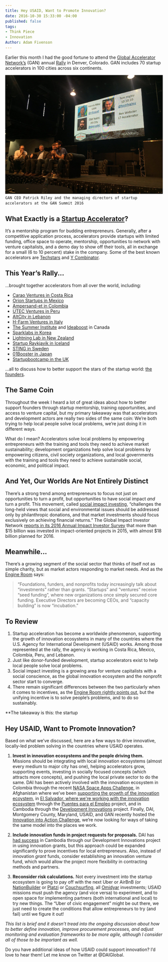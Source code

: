 ```yaml
---
title: Hey USAID, Want to Promote Innovation?
date: 2016-10-30 15:33:00 -04:00
published: false
tags:
- Think Piece
- Innovation
Author: Adam Fivenson
---
```


Earlier this month I had the good fortune to attend the [Global Accelerator Network’s](http://gan.co) (GAN) annual [Rally]( https://twitter.com/hashtag/ganrally) in Denver, Colorado. GAN includes 70 startup accelerators in 100 cities across six continents. 

![GAN stage.jpg](/uploads/GAN%20stage.jpg)
`GAN CEO Patrick Riley and the managing directors of startup accelerators at the GAN Summit 2016`

<!--more-->

## What Exactly is a [Startup Accelerator](https://en.wikipedia.org/wiki/Seed_accelerator)?

It’s a mentorship program for budding entrepreneurs. Generally, after a competitive application process, accelerators provide startups with limited funding, office space to operate, mentorship, opportunities to network with venture capitalists, and a demo day to show off their tools, all in exchange for a small (6 to 10 percent) stake in the company. Some of the best known accelerators are [Techstars](http://www.techstars.com/) and [Y Combinator](https://www.ycombinator.com/). 


## This Year’s Rally...
...brought together accelerators from all over the world, including:

* [Carao Ventures in Costa Rica](http://www.caraov.com/)
* [Orion Startups in Mexico](http://hello.orionstartups.com/)
* [Ampersand-et in Colombia](http://gan.co/members/view/ampersand-et)
* [UTEC Ventures in Peru](http://www.utecventures.com/)
* [AltCity in Lebanon](http://www.altcity.me/)
* [H-Farm Ventures in Italy](http://www.h-farm.com/en/)
* [The Summer Institute](http://www.summerinst.ca/) and [Ideaboost](http://www.ideaboost.ca/) in Canada
* [Sparklabs in Korea](http://www.sparklabs.co.kr/)
* [Lightning Lab in New Zealand](http://www.lightninglab.co.nz/)
* [Startup Raykjavik in Iceland]( http://www.startupreykjavik.com/)
* [STING in Sweden](http://www.stockholminnovation.com/en/our-programs/sting-accelerate/)
* [01Booster in Japan](https://01booster.com/)
* [Startupbootcamp in the UK](https://www.startupbootcamp.org/)

...all to discuss how to better support the stars of the startup world: [the founders](http://www.inc.com/young-entrepreneur-council/7-rockstar-female-founders-share-their-best-startup-advice.html). 

## The Same Coin
Throughout the week I heard a lot of great ideas about how to better support founders through startup mentorship, training opportunities, and access to venture capital, but my primary takeaway was that accelerators and development actors are really two sides of the same coin: We’re both trying to help local people solve local problems, we’re just doing it in different ways. 

What do I mean? Accelerators solve local problems by empowering entrepreneurs with the training and tools they need to achieve market sustainability; development organizations help solve local problems by empowering citizens, civil society organizations, and local governments with the training and tools they need to achieve sustainable social, economic, and political impact. 

## And Yet, Our Worlds Are Not Entirely Distinct 
There’s a strong trend among entrepreneurs to focus not just on opportunities to turn a profit, but opportunities to have social impact *and* turn a profit. This movement, called [social impact investing](https://thegiin.org/impact-investing/need-to-know/), “challenges the long-held views that social and environmental issues should be addressed only by philanthropic donations, and that market investments should focus exclusively on achieving financial returns.” The Global Impact Investor Network [reports in its 2016 Annual Impact Investor Survey](https://thegiin.org/assets/2016%20GIIN%20Annual%20Impact%20Investor%20Survey_Web.pdf) that more than $15 billion was invested in impact-oriented projects in 2015, with almost $18 billion planned for 2016.

## Meanwhile...
There’s a growing segment of the social sector that thinks of itself not as simple charity, but as market actors responding to market needs. And as the [Engine Room](https://www.theengineroom.org/disrupt-your-market) says:

> “Foundations, funders, and nonprofits today increasingly talk about “investments” rather than grants. “Startups” and “ventures” receive “seed funding”, where new organizations once simply secured core funding. Executive Directors are becoming CEOs, and “capacity building” is now “incubation.”

## To Review
1. Startup acceleration has become a worldwide phenomenon, supporting the growth of innovation ecosystems in many of the countries where the U.S. Agency for International Development (USAID) works. Among those represented at the rally, the agency is working in Costa Rica, Mexico, Colombia, Peru, and Lebanon.
2. Just like donor-funded development, startup accelerators exist to help local people solve local problems. 
3. Social impact investing is a growing area for venture capitalists with a social conscience, as the global innovation ecosystem and the nonprofit sector start to converge. 
4. There remain significant differences between the two particularly when it comes to incentives, as the [Engine Room rightly points out](https://www.theengineroom.org/disrupt-your-market/), but the unifying incentive is to solve people’s problems, and to do so sustainably. 

**The takeaway is this: the startup

## Hey USAID, Want to Promote Innovation?
Based on what we’ve discussed, here are a few ways to drive innovative, locally-led problem solving in the countries where USAID operates. 

1. **Invest in innovation ecosystems and the people driving them.** 
Missions should be integrating with local innovation ecosystems (almost every medium to major city has one), helping accelerators grow, supporting events, investing in socially focused concepts (which attracts more concepts), and pushing the local private sector to do the same. DAI has been actively involved with the innovation ecosystem in Colombia through the recent [NASA Space Apps Challenge](https://dai-global-digital.com/top-3-climate-change-concepts-from-the-2016-nasa-space-apps-challenge-bogota.html), in Afghanistan where we’ve been [supporting the growth of the innovation ecoystem](https://dai-global-digital.com/sowing-the-seeds-of-a-tech-for-social-good-ecosystem-in-afghanistan.html), in [El Salvador, where we're working with the innovation ecosystem](https://dai-global-digital.com/innovation-and-entrepreneurship-in-el-salvador.html) through the [Puentes para el Empleo](http://dai.com/our-work/projects/usaidel-salvador-puentes-para-el-empleo-bridges-employment-project) project, and in Cambodia through the [Development Innovations](http://www.development-innovations.org/success-stories/) project. Finally, DAI, Montgomery County, Maryland, USAID, and GAN recently hosted the [Innovation into Action Challenge](http://dai.com/news-publications/news/innovation-action-challenge-winners-chosen), we’re now looking for ways of taking the same model into the places we work. 

2. **Include innovation funds in project requests for proposals.** DAI has [had success](http://www.development-innovations.org/success-stories/) in Cambodia through our Development Innovations project in using innovation grants, but this approach could be expanded significantly to prove incentives for local entrepreneurs. Also, instead of innovation *grant* funds, consider establishing an innovation venture fund, which would allow the project more flexibility in contracting methods and partners.

3. **Reconsider risk calculations.** Not every investment into the startup ecosystem is going to pay off with the next Uber or AirBnB (or [NationBuilder](http://nationbuilder.com/) or [Platzi](https://courses.platzi.com/) or [Couchsurfing](https://www.couchsurfing.com), all [Omidyar](https://www.omidyar.com) investments; USAID missions must push the agency (and vice versa) to experiment, and to open space for implementing partners (both international and local) to try new things. The “Uber of civic engagement” might be out there, we just need to create the conditions that allow entrepreneurs to try (and fail) until we figure it out! 

*This list is brief and it doesn’t tread into the ongoing discussion about how to better define innovation, improve procurement processes,  and adjust monitoring and evaluation frameworks to be more agile, although I consider all of those to be important as well.*

Do you have additional ideas of how USAID could support innovation? I’d love to hear them! Let me know on Twitter at @DAIGlobal.